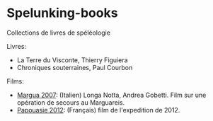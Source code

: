 # Spelunking-books
Collections de livres de spéléologie

Livres:
- La Terre du Visconte, Thierry Figuiera
- Chroniques souterraines, Paul Courbon

Films:
- [Margua 2007](https://m.youtube.com/watch?v=PFMnRi4tAzw&pp=ygUWbGEgbHVuZ2Egbm90dGUgZ29iZXR0aQ%3D%3D): (Italien) Longa Notta, Andrea Gobetti. Film sur une opération de secours au Marguareis.
- [Papouasie 2012](https://m.youtube.com/watch?v=LlKnWohGp2c&pp=ygUQU3BlbGVvIHBhcG91YXNpZQ%3D%3D): (Français) film de l'expedition de 2012.

